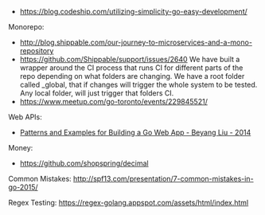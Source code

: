 
- https://blog.codeship.com/utilizing-simplicity-go-easy-development/


Monorepo:
  - http://blog.shippable.com/our-journey-to-microservices-and-a-mono-repository
  - https://github.com/Shippable/support/issues/2640
    We have built a wrapper around the CI process that runs CI for different parts of the repo depending on what folders are changing.
    We have a root folder called _global, that if changes will trigger the whole system to be tested.
    Any local folder, will just trigger that folders CI.
  - https://www.meetup.com/go-toronto/events/229845521/


Web APIs:
- [Patterns and Examples for Building a Go Web App - Beyang Liu - 2014](https://www.youtube.com/watch?v=7zYXhhrRn2E)


Money:
  - https://github.com/shopspring/decimal

Common Mistakes:
  http://spf13.com/presentation/7-common-mistakes-in-go-2015/

Regex Testing:
  https://regex-golang.appspot.com/assets/html/index.html